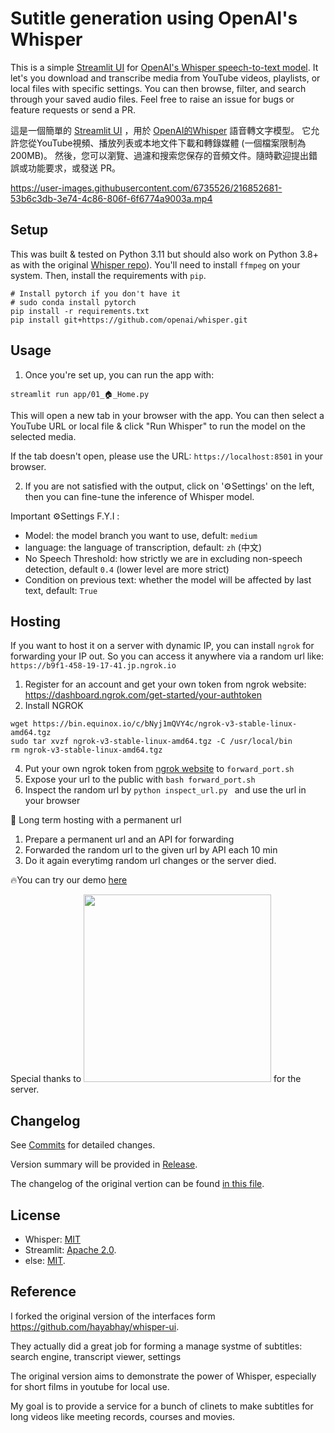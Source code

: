 # Sutitle generation using OpenAI's Whisper

This is a simple [Streamlit UI](https://streamlit.io/) for [OpenAI's Whisper speech-to-text model](https://openai.com/blog/whisper/).
It let's you download and transcribe media from YouTube videos, playlists, or local files with specific settings.
You can then browse, filter, and search through your saved audio files.
Feel free to raise an issue for bugs or feature requests or send a PR.

這是一個簡單的 [Streamlit UI](https://streamlit.io/) ，用於  [OpenAI的Whisper](https://openai.com/blog/whisper/) 語音轉文字模型。
它允許您從YouTube視頻、播放列表或本地文件下載和轉錄媒體 (一個檔案限制為200MB)。
然後，您可以瀏覽、過濾和搜索您保存的音頻文件。隨時歡迎提出錯誤或功能要求，或發送 PR。

https://user-images.githubusercontent.com/6735526/216852681-53b6c3db-3e74-4c86-806f-6f6774a9003a.mp4

## Setup
This was built & tested on Python 3.11 but should also work on Python 3.8+ as with the original [Whisper repo](https://github.com/openai/whisper)).
You'll need to install `ffmpeg` on your system. Then, install the requirements with `pip`.

```
# Install pytorch if you don't have it
# sudo conda install pytorch
pip install -r requirements.txt
pip install git+https://github.com/openai/whisper.git
```

## Usage

1. Once you're set up, you can run the app with:

```
streamlit run app/01_🏠_Home.py
```

This will open a new tab in your browser with the app. You can then select a YouTube URL or local file & click "Run Whisper" to run the model on the selected media.

If the tab doesn't open, please use the URL: ```https://localhost:8501``` in your browser.

2. If you are not satisfied with the output, click on '⚙️Settings' on the left, then you can fine-tune the inference of Whisper model.

Important ⚙️Settings F.Y.I :
- Model: the model branch you want to use, defult: ```medium```
- language: the language of transcription, default: ```zh``` (中文)
- No Speech Threshold: how strictly we are in excluding non-speech detection, default ```0.4``` (lower level are more strict)
- Condition on previous text: whether the model will be affected by last text, default: ```True```


## Hosting

If you want to host it on a server with dynamic IP, you can install ```ngrok``` for forwarding your IP out. 
So you can access it anywhere via a random url like: ```https://b9f1-458-19-17-41.jp.ngrok.io``` 

1. Register for an account and get your own token from ngrok website: https://dashboard.ngrok.com/get-started/your-authtoken
2. Install NGROK
```
wget https://bin.equinox.io/c/bNyj1mQVY4c/ngrok-v3-stable-linux-amd64.tgz
sudo tar xvzf ngrok-v3-stable-linux-amd64.tgz -C /usr/local/bin
rm ngrok-v3-stable-linux-amd64.tgz
```
4. Put your own ngrok token from [ngrok website](https://dashboard.ngrok.com/get-started/your-authtoken) to  ```forward_port.sh```
5. Expose your url to the public with ```bash forward_port.sh```
6. Inspect the random url by ```python inspect_url.py ``` and use the url in your browser

🚧 Long term hosting with a permanent url
1. Prepare a permanent url and an API for forwarding
2. Forwarded the random url to the given url by API each 10 min
3. Do it again everytimg random url changes or the server died.

🔥You can try our demo [here](https://whispersubtitle.aiacademy.tw)

Special thanks to [<img src=https://i.imgur.com/bTHUPca.png width=300>](https://en.aiacademy.tw/) for the server.

## Changelog
See [Commits](https://github.com/ShuYuHuang/whisper-subtitle/commits) for detailed changes.

Version summary will be provided in [Release](https://github.com/ShuYuHuang/whisper-subtitle/releases).

The changelog of the original vertion can be found [in this file](https://github.com/hayabhay/whisper-ui/blob/main/CHANGELOG.md).

## License
- Whisper: [MIT](https://github.com/openai/whisper/blob/main/LICENSE)
- Streamlit: [Apache 2.0](https://github.com/streamlit/streamlit/blob/develop/LICENSE).
- else: [MIT](https://github.com/hayabhay/whisper-ui/blob/main/LICENSE).

## Reference
I forked the original version of the interfaces form https://github.com/hayabhay/whisper-ui. 

They actually did a great job for forming a manage systme of subtitles: search engine, transcript viewer, settings

The original version aims to demonstrate the power of Whisper, especially for short films in youtube for local use.

My goal is to provide a service for a bunch of clinets to make subtitles for long videos like meeting records, courses and movies.